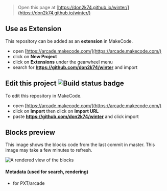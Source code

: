  


> Open this page at [https://don2k74.github.io/winter/](https://don2k74.github.io/winter/)

## Use as Extension

This repository can be added as an **extension** in MakeCode.

* open [https://arcade.makecode.com/](https://arcade.makecode.com/)
* click on **New Project**
* click on **Extensions** under the gearwheel menu
* search for **https://github.com/don2k74/winter** and import

## Edit this project ![Build status badge](https://github.com/don2k74/winter/workflows/MakeCode/badge.svg)

To edit this repository in MakeCode.

* open [https://arcade.makecode.com/](https://arcade.makecode.com/)
* click on **Import** then click on **Import URL**
* paste **https://github.com/don2k74/winter** and click import

## Blocks preview

This image shows the blocks code from the last commit in master.
This image may take a few minutes to refresh.

![A rendered view of the blocks](https://github.com/don2k74/winter/raw/master/.github/makecode/blocks.png)

#### Metadata (used for search, rendering)

* for PXT/arcade
<script src="https://makecode.com/gh-pages-embed.js"></script><script>makeCodeRender("{{ site.makecode.home_url }}", "{{ site.github.owner_name }}/{{ site.github.repository_name }}");</script>
